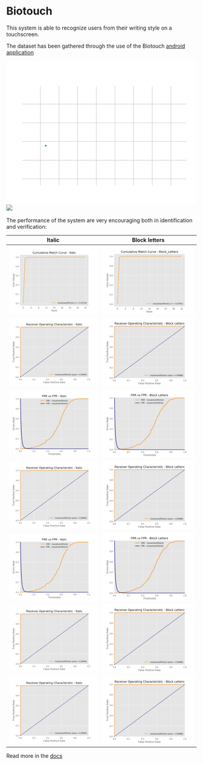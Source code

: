 # Biotouch
This system is able to recognize users from their writing style on a touchscreen.

The dataset has been gathered through the use of the Biotouch [android application](https://github.com/LucaMoschella/Biotouch)

![](outputs/output_Biotouch/pics/animation/word_rita_battilocchi_5_ITALIC_movementPoints_animation.gif)
![](outputs/output_Biotouch/pics/chart3D/charts_rita_battilocchi_5_ITALIC_movementPoints/animated.gif) 


The performance of the system are very encouraging both in identification and verification:

| Italic             |  Block letters |
:-------------------------:|:-------------------------:
![](outputs/output_Biotouch/18-15_02-02-2018/Identification/ITALIC/ITALIC_movementPoints_cmc.png)  |  ![](outputs/output_Biotouch/18-15_02-02-2018/Identification/BLOCK_LETTERS/BLOCK_LETTERS_movementPoints_cmc.png)
![](outputs/output_Biotouch/18-15_02-02-2018/Verification/ITALIC/ITALIC_movementPoints_notbalanced_roc.png)  |  ![](outputs/output_Biotouch/18-15_02-02-2018/Verification/BLOCK_LETTERS/BLOCK_LETTERS_movementPoints_notbalanced_roc.png)
![](outputs/output_Biotouch/18-15_02-02-2018/Verification/ITALIC/ITALIC_movementPoints_notbalanced_frrVSfpr.png)  |  ![](outputs/output_Biotouch/18-15_02-02-2018/Verification/BLOCK_LETTERS/BLOCK_LETTERS_movementPoints_notbalanced_frrVSfpr.png)
![](outputs/output_Biotouch/18-15_02-02-2018/Verification/ITALIC/ITALIC_movementPoints_notbalanced_roc.png)  |  ![](outputs/output_Biotouch/18-15_02-02-2018/Verification/BLOCK_LETTERS/BLOCK_LETTERS_movementPoints_notbalanced_roc.png)
![](outputs/output_Biotouch/18-15_02-02-2018/Verification/ITALIC/ITALIC_movementPoints_notbalanced_frrVSfpr.png)  |  ![](outputs/output_Biotouch/18-15_02-02-2018/Verification/BLOCK_LETTERS/BLOCK_LETTERS_movementPoints_notbalanced_frrVSfpr.png)
![](outputs/output_Biotouch/18-15_02-02-2018/Verification/ITALIC/ITALIC_movementPoints_notbalanced_roc.png)  |  ![](outputs/output_Biotouch/18-15_02-02-2018/Verification/BLOCK_LETTERS/BLOCK_LETTERS_movementPoints_notbalanced_roc.png)
![](outputs/output_Biotouch/18-15_02-02-2018/Verification/ITALIC/ITALIC_movementPoints_notbalanced_roc.png)  |  ![](outputs/output_Biotouch/18-15_02-02-2018/Verification/BLOCK_LETTERS/BLOCK_LETTERS_movementPoints_notbalanced_roc.png)

Read more in the [docs](https://github.com/LucaMoschella/BiotouchLearner/tree/master/docs)
